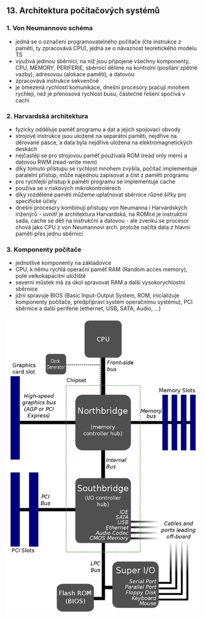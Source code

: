 ## 13. Architektura počítačových systémů

### 1. Von Neumannovo schéma

- jedná se o označení programovatelného počítače (čte instrukce z paměti, ty zpracovává CPU), jedná se o návaznost teoretického modelu TS
- využívá jedinou sběrnici, na níž jsou připojené všechny komponenty, CPU, MEMORY, PERIFERIE, sběrnici dělíme na kontrolní (posílání zpětné vazby), adresovou (alokace paměti), a datovou
- zpracovává instrukce sekvenčně
- je omezená rychlostí komunikace, dnešní procesory pracují mnohem rychleji, než je přenosová rychlost busu, částečné řešení spočívá v cachi

### 2. Harvardská architektura

- fyzicky odděluje paměť programu a dat a jejich  spojovací obvody
- strojové instrukce jsou uložené na separátní paměti, nejdříve na děrované pásce, a data byla nejdříve uložena na elektromagnetických deskách
- nejčastěji se pro strojovou paměť používala ROM (read only mem) a datovou RWM (read-write mem)
- díky tomuto přístupu se rychlost mnohem zvýšila, počítač implementuje paralelní přístup, může najednou zapisovat a číst z paměti programu
- pro rychlejší přístup k paměti programu se implementuje cache
- používa se v riskových mikrokontrolérech
- díky rozdělené paměti můžeme uplaťnovat sběrnice různé šířky pro specifické účely
- dnešní procesory kombinují přístupy von Neumanna i Harvardských inženýrů
		- uvnitř je architektura Harvardská, na ROMce je instrukční sada, cache se dělí na instrukční a datovou
		- ale zvenku se procesor chová jako CPU z von Neumannovi arch. protože načítá data z hlavní paměti přes jednu sběrnici 

### 3. Komponenty počítače

- jednotlivé komponenty na základovce
- CPU, k němu rychlá operační paměť RAM (Random acces memory), poté velkokapacitní uložiště
- severní můstek má za úkol spravovat RAM a další vysokorychlostní sběrnice
- jižní spravuje BIOS (Basic Input-Output System, ROM, inicializuje komponenty počítače, předpřipraví systém operačnímu systému), PCI sběrnice a další periferie (ethernet, USB, SATA, Audio, ...)

![Diagram jednotlivých komponent na desce](./board.png)
